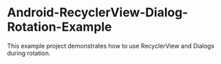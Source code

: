 # Android-RecyclerView-Dialog-Rotation-Example
This example project demonstrates how to use RecyclerView and Dialogs during rotation.
